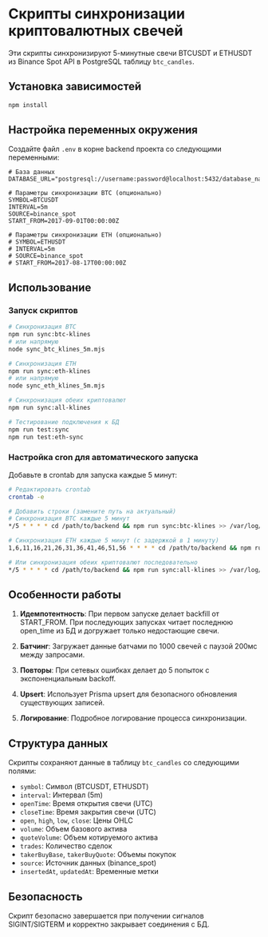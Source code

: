 # Скрипты синхронизации криптовалютных свечей

Эти скрипты синхронизируют 5-минутные свечи BTCUSDT и ETHUSDT из Binance Spot API в PostgreSQL таблицу `btc_candles`.

## Установка зависимостей

```bash
npm install
```

## Настройка переменных окружения

Создайте файл `.env` в корне backend проекта со следующими переменными:

```env
# База данных
DATABASE_URL="postgresql://username:password@localhost:5432/database_name"

# Параметры синхронизации BTC (опционально)
SYMBOL=BTCUSDT
INTERVAL=5m
SOURCE=binance_spot
START_FROM=2017-09-01T00:00:00Z

# Параметры синхронизации ETH (опционально)
# SYMBOL=ETHUSDT
# INTERVAL=5m
# SOURCE=binance_spot
# START_FROM=2017-08-17T00:00:00Z
```

## Использование

### Запуск скриптов

```bash
# Синхронизация BTC
npm run sync:btc-klines
# или напрямую
node sync_btc_klines_5m.mjs

# Синхронизация ETH
npm run sync:eth-klines
# или напрямую
node sync_eth_klines_5m.mjs

# Синхронизация обеих криптовалют
npm run sync:all-klines

# Тестирование подключения к БД
npm run test:sync
npm run test:eth-sync
```

### Настройка cron для автоматического запуска

Добавьте в crontab для запуска каждые 5 минут:

```bash
# Редактировать crontab
crontab -e

# Добавить строки (замените путь на актуальный)
# Синхронизация BTC каждые 5 минут
*/5 * * * * cd /path/to/backend && npm run sync:btc-klines >> /var/log/btc-sync.log 2>&1

# Синхронизация ETH каждые 5 минут (с задержкой в 1 минуту)
1,6,11,16,21,26,31,36,41,46,51,56 * * * * cd /path/to/backend && npm run sync:eth-klines >> /var/log/eth-sync.log 2>&1

# Или синхронизация обеих криптовалют последовательно
*/5 * * * * cd /path/to/backend && npm run sync:all-klines >> /var/log/crypto-sync.log 2>&1
```

## Особенности работы

1. **Идемпотентность**: При первом запуске делает backfill от START_FROM. При последующих запусках читает последнюю open_time из БД и догружает только недостающие свечи.

2. **Батчинг**: Загружает данные батчами по 1000 свечей с паузой 200мс между запросами.

3. **Повторы**: При сетевых ошибках делает до 5 попыток с экспоненциальным backoff.

4. **Upsert**: Использует Prisma upsert для безопасного обновления существующих записей.

5. **Логирование**: Подробное логирование процесса синхронизации.

## Структура данных

Скрипты сохраняют данные в таблицу `btc_candles` со следующими полями:

- `symbol`: Символ (BTCUSDT, ETHUSDT)
- `interval`: Интервал (5m)
- `openTime`: Время открытия свечи (UTC)
- `closeTime`: Время закрытия свечи (UTC)
- `open`, `high`, `low`, `close`: Цены OHLC
- `volume`: Объем базового актива
- `quoteVolume`: Объем котируемого актива
- `trades`: Количество сделок
- `takerBuyBase`, `takerBuyQuote`: Объемы покупок
- `source`: Источник данных (binance_spot)
- `insertedAt`, `updatedAt`: Временные метки

## Безопасность

Скрипт безопасно завершается при получении сигналов SIGINT/SIGTERM и корректно закрывает соединения с БД.
